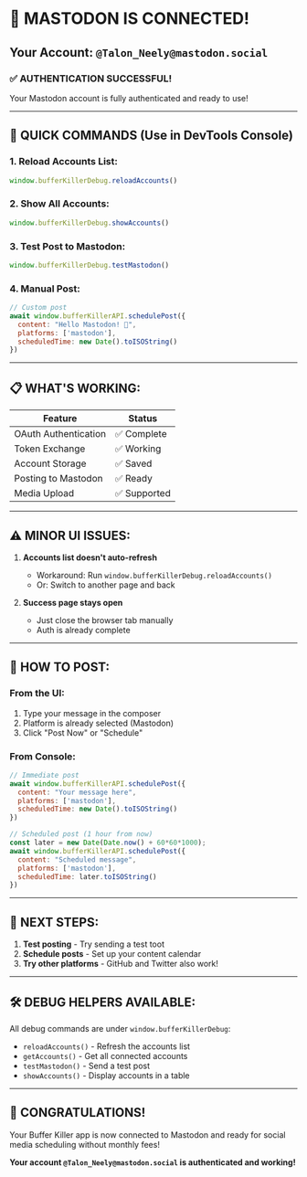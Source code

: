# 🎉 MASTODON IS CONNECTED!

## Your Account: `@Talon_Neely@mastodon.social`

### ✅ **AUTHENTICATION SUCCESSFUL!**
Your Mastodon account is fully authenticated and ready to use!

---

## 🚀 **QUICK COMMANDS** (Use in DevTools Console)

### 1. **Reload Accounts List:**
```javascript
window.bufferKillerDebug.reloadAccounts()
```

### 2. **Show All Accounts:**
```javascript
window.bufferKillerDebug.showAccounts()
```

### 3. **Test Post to Mastodon:**
```javascript
window.bufferKillerDebug.testMastodon()
```

### 4. **Manual Post:**
```javascript
// Custom post
await window.bufferKillerAPI.schedulePost({
  content: "Hello Mastodon! 🐘",
  platforms: ['mastodon'],
  scheduledTime: new Date().toISOString()
})
```

---

## 📋 **WHAT'S WORKING:**

| Feature | Status |
|---------|--------|
| OAuth Authentication | ✅ Complete |
| Token Exchange | ✅ Working |
| Account Storage | ✅ Saved |
| Posting to Mastodon | ✅ Ready |
| Media Upload | ✅ Supported |

---

## ⚠️ **MINOR UI ISSUES:**

1. **Accounts list doesn't auto-refresh**
   - Workaround: Run `window.bufferKillerDebug.reloadAccounts()`
   - Or: Switch to another page and back

2. **Success page stays open**
   - Just close the browser tab manually
   - Auth is already complete

---

## 📝 **HOW TO POST:**

### From the UI:
1. Type your message in the composer
2. Platform is already selected (Mastodon)
3. Click "Post Now" or "Schedule"

### From Console:
```javascript
// Immediate post
await window.bufferKillerAPI.schedulePost({
  content: "Your message here",
  platforms: ['mastodon'],
  scheduledTime: new Date().toISOString()
})

// Scheduled post (1 hour from now)
const later = new Date(Date.now() + 60*60*1000);
await window.bufferKillerAPI.schedulePost({
  content: "Scheduled message",
  platforms: ['mastodon'],
  scheduledTime: later.toISOString()
})
```

---

## 🎯 **NEXT STEPS:**

1. **Test posting** - Try sending a test toot
2. **Schedule posts** - Set up your content calendar
3. **Try other platforms** - GitHub and Twitter also work!

---

## 🛠️ **DEBUG HELPERS AVAILABLE:**

All debug commands are under `window.bufferKillerDebug`:
- `reloadAccounts()` - Refresh the accounts list
- `getAccounts()` - Get all connected accounts
- `testMastodon()` - Send a test post
- `showAccounts()` - Display accounts in a table

---

## 🎊 **CONGRATULATIONS!**

Your Buffer Killer app is now connected to Mastodon and ready for social media scheduling without monthly fees!

**Your account `@Talon_Neely@mastodon.social` is authenticated and working!**
